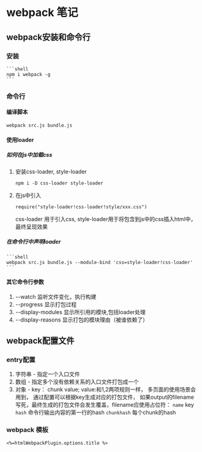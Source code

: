 # webpack 笔记

## webpack安装和命令行

### 安装

    ```shell
    npm i webpack -g
    ```

### 命令行

#### 编译脚本

```shell
webpack src.js bundle.js
```

#### 使用loader

##### 如何在js中加载css

1. 安装css-loader, style-loader
    ```shell
    npm i -D css-loader style-loader
    ```
1. 在js中引入

    ```shell
    require("style-loader!css-loader!style/xxx.css")
    ```
    css-loader 用于引入css, style-loader用于将包含到js中的css插入html中，最终呈现效果

##### 在命令行中声明loader

    ```shell
    webpack src.js bundle.js --module-bind 'css=style-loader!css-loader'
    ```

#### 其它命令行参数

1. --watch
    监听文件变化，执行构建
1. --progress
    显示打包过程
1. --display-modules
    显示所引用的模块,包括loader处理
1. --display-reasons
    显示打包的模块理由（被谁依赖了）

## webpack配置文件

### entry配置

1. 字符串 - 指定一个入口文件
1. 数组 - 指定多个没有依赖关系的入口文件打包成一个
1. 对象 - key： chunk value; value:和1,2两项规则一样， 多页面的使用场景会用到，
     通过配置可以根据key生成对应的打包文件， 如果output的filename写死，最终生成的打包文件会发生覆盖，filename应使用占位符：
    `name` key
    `hash`  命令行输出内容的第一行的hash
    `chunkhash` 每个chunk的hash

### webpack 模板

```shell
<%=htmlWebpackPlugin.options.title %>
```